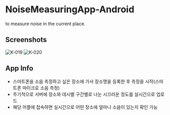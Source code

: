 # NoiseMeasuringApp-Android
to measure noise in the current place.

Screenshots
---------------------------------------------------
![K-019](https://user-images.githubusercontent.com/54348567/68067169-7f9dbe00-fd86-11e9-87a5-c7ec3021e362.png)
![K-020](https://user-images.githubusercontent.com/54348567/68067170-80365480-fd86-11e9-953c-200bccb759b2.png)
<br>

App Info
------------------------------------------------------
- 스마트폰을 소음 측정하고 싶은 장소에 가서 장소명을 등록한 후 측정을 시작(스마트폰 마이크로 소음 측정) <br>
- 주기적으로 서버에 장소와 데시벨 구간별로 나눈 시끄러운 정도를 실시간으로 업로드 <br>
- 해당 어플에 접속하면 실시간으로 어떤 장소에 얼마나 소음이 있는지 확인 가능 <br>

